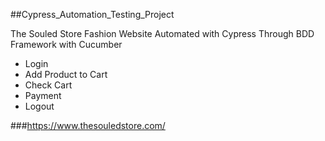 ##Cypress_Automation_Testing_Project

The Souled Store Fashion Website Automated with Cypress Through BDD Framework with Cucumber
- Login
- Add Product to Cart
- Check Cart
- Payment
- Logout

###https://www.thesouledstore.com/
